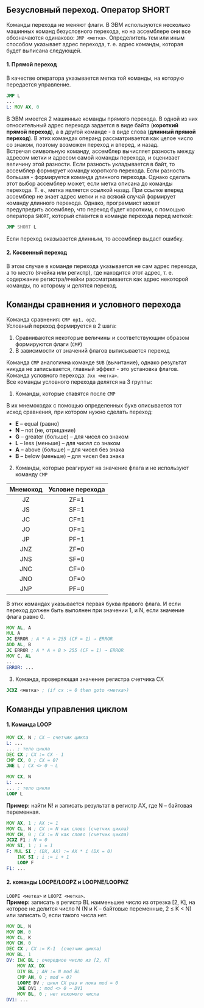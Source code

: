 ## Безусловный переход. Оператор SHORT
Команды перехода не меняют флаги. В ЭВМ используются несколько машинных команд безусловного перехода, но на ассемблере они все обозначаются одинаково: `JMP <метка>`. Определитель тем или иным способом указывает адрес перехода, т. е. адрес команды, которая будет выписана следующей.
#### 1. Прямой переход
В качестве оператора указывается метка той команды, на которую передается управление.
```asm
JMP L
...
L: MOV AX, 0
```
В ЭВМ имеется 2 машинные команды прямого перехода. В одной из них относительный адрес перехода задается в виде байта (**короткий прямой переход**), а в другой команде - в виде слова (**длинный прямой переход**). В этих командах операнд рассматривается как целое число со знаком, поэтому возможен переход и вперед, и назад.  
Встречая символьную команду, ассемблер вычисляет разность между адресом метки и адресом самой команды перехода, и оценивает величину этой разности. Если разность укладывается в байт, то ассемблер формирует команду короткого перехода. Если разность большая - формируется команда длинного перехода. Однако сделать этот выбор ассемблер может, если метка описана до команды перехода. Т. е., метка является ссылкой назад. При ссылке вперед ассемблер не знает адрес метки и на всякий случай формирует команду длинного перехода. Однако, программист может предупредить ассемблер, что переход будет коротким, с помощью оператора `SHORT`, который ставится в команде перехода перед меткой: 
```asm
JMP SHORT L 
```
Если переход оказывается длинным, то ассемблер выдаст ошибку.
#### 2. Косвенный переход
В этом случае в команде перехода указывается не сам адрес перехода, а то место (ячейка или регистр), где находится этот адрес, т. е. содержание регистра/ячейки рассматривается как адрес некоторой команды, по которому и делятся переход.
## Команды сравнения и условного перехода
Команда сравнения: `CMP op1, op2`.  
Условный переход формируется в 2 шага:
1. Сравниваются некоторые величины и соответствующим образом формируются флаги (`CMP`)
2. В зависимости от значений флагов выписывается переход
  
Команда `CMP` аналогична команде `SUB` (вычитание), однако результат никуда не записывается, главный эффект - это установка флагов.  
Команда условного перехода: `Jxx <метка>`.  
Все команды условного перехода делятся на 3 группы:
1. Команды, которые ставятся после `CMP` 
  
В их мнемокодах с помощью определенных букв описывается тот исход сравнения, при котором нужно сделать переход:
- **E** – equal (равно)
- **N** – not (не, отрицание)
- **G** – greater (больше) – для чисел со знаком
- **L** – less (меньше) – для чисел со знаком
- **A** – above (больше) – для чисел без знака
- **B** – below (меньше) – для чисел без знака
  
2. Команды, которые реагируют на значение флага и не используют команду `CMP`
  
|Мнемокод|Условие перехода|
|:-:|:-:|
|JZ|ZF=1|
|JS|SF=1|
|JC|CF=1|
|JO|OF=1|
|JP|PF=1|
|JNZ|ZF=0|
|JNS|SF=0|
|JNC|CF=0|
|JNO|OF=0|
|JNP|PF=0|
  
В этих командах указывается первая буква правого флага. И если переход должен быть выполнен при значении 1, и N, если значение флага равно 0.  
```asm
MOV AL, A
MUL A
JC ERROR ; A * A > 255 (CF = 1) → ERROR
ADD AL, B
JC ERROR ; A * A + B > 255 (CF = 1) → ERROR
MOV C, AL
...
ERROR: ...
```
3. Команда, проверяющая значение регистра счетчика CX
  
```asm
JCXZ <метка> ; (if cx := 0 then goto <метка>)
```
## Команды управления циклом
#### 1. Команда LOOP
```asm
MOV CX, N ; CX – счетчик цикла
L: ...
... ; тело цикла
DEC CX ; CX := CX - 1
CMP CX, 0 ; CX = 0?
JNE L ; CX <> 0 → L
```
  
```asm
MOV CX, N
L: ...
... ; тело цикла
LOOP L
```
**Пример:** найти N! и записать результат в регистр AX, где N – байтовая переменная.
```asm
MOV AX, 1 ; AX := 1
MOV CL, N ; CX := N как слово (счетчик цикла)
MOV CH, 0 ; CX := N как слово (счетчик цикла)
JCXZ F1 ; N = 0
MOV SI, 1 ; i = 1
F: MUL SI ; (DX, AX) := AX * i (DX = 0)
	INC SI ; i := i + 1
	LOOP F
F1: ...
```
#### 2. команды LOOPE/LOOPZ и LOOPNE/LOOPNZ
`LOOPE <метка>` и `LOOPZ <метка>`.  
**Пример:** записать в регистр BL наименьшее число из отрезка \[2, K\], на которое не делится число N (N и K – байтовые переменные, 2 ≤ K < N) или записать 0, если такого числа нет.
```asm
MOV DL, N
MOV DH, 0
MOV CL, K
MOV CH, 0
DEC CX ; CX := K-1  (счетчик цикла)
MOV BL, 1
DV: INC BL ; очередное число из [2, K]
    MOV AX, DX
    DIV BL ; AH := N mod BL
    CMP AH, 0 ; mod = 0?
    LOOPE DV ; цикл CX раз и пока mod = 0
    JNE DV1 ; mod <> 0 → DV1
    MOV BL, 0 ; нет искомого числа
DV1: ...
```
